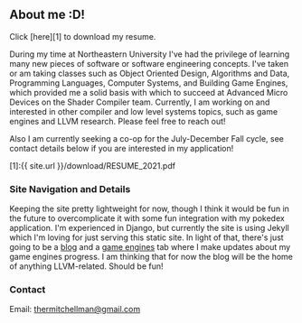## About me :D!

Click [here][1] to download my resume.

During my time at Northeastern University I've had the privilege of learning many new pieces of software or software engineering concepts. I've taken or am taking classes such as Object Oriented Design, Algorithms and Data, Programming Languages, Computer Systems, and Building Game Engines, which provided me a solid basis with which to succeed at Advanced Micro Devices on the Shader Compiler team. Currently, I am working on and interested in other compiler and low level systems topics, such as game engines and LLVM research. Please feel free to reach out! 

Also I am currently seeking a co-op for the July-December Fall cycle, see contact details below if you are interested in my application!

[1]:{{ site.url }}/download/RESUME_2021.pdf

### Site Navigation and Details

Keeping the site pretty lightweight for now, though I think it would be fun in the future to overcomplicate it with some fun integration with my pokedex application. I'm experienced in Django, but currently the site is using Jekyll which I'm loving for just serving this static site. In light of that, there's just going to be a [blog](/blog.html) and a [game engines](/game_engines.html) tab where I make updates about my game engines progress. I am thinking that for now the blog will be the home of anything LLVM-related. Should be fun!

### Contact

Email: <thermitchellman@gmail.com>